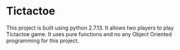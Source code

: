 # Tictactoe
This project is built using python 2.7.13.  It allows two players to play Tictactoe game. 
It uses pure functions and no any Object Oriented programming for this project. 
